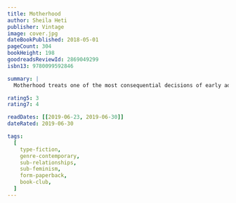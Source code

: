 ```yaml
---
title: Motherhood
author: Sheila Heti
publisher: Vintage
image: cover.jpg
dateBookPublished: 2018-05-01
pageCount: 304
bookHeight: 198
goodreadsReviewId: 2869049299
isbn13: 9780099592846

summary: |
  Motherhood treats one of the most consequential decisions of early adulthood – whether or not to have children – with the intelligence, wit and originality that have won Sheila Heti international acclaim. Having reached an age when most of her peers are asking themselves when they will become mothers, Heti’s narrator considers, with the same urgency, whether she will do so at all. Over the course of several years, under the influence of her partner, body, family, friends, mysticism and chance, she struggles to make a moral and meaningful choice.

rating5: 3
rating7: 4

readDates: [[2019-06-23, 2019-06-30]]
dateRated: 2019-06-30

tags:
  [
    type-fiction,
    genre-contemporary,
    sub-relationships,
    sub-feminism,
    form-paperback,
    book-club,
  ]
---
```

